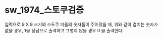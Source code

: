 # sw_1974_스토쿠검증

입력으로 9 X 9 크기의 스도쿠 퍼즐의 숫자들이 주어졌을 때, 위와 같이 겹치는 숫자가 없을 경우, 1을 정답으로 출력하고 그렇지 않을 경우 0 을 출력한다.